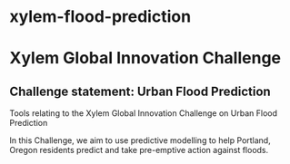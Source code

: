 # xylem-flood-prediction

# Xylem Global Innovation Challenge<br>
## Challenge statement: Urban Flood Prediction<br>

Tools relating to the Xylem Global Innovation Challenge on Urban Flood Prediction

In this Challenge, we aim to use predictive modelling to help Portland, Oregon residents predict and take pre-emptive action against floods.
